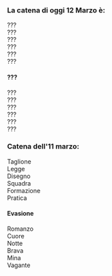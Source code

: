### La catena di oggi 12 Marzo è:
???<br>
???<br>
???<br>
???<br>
???<br>
???<br>

#### ???

???<br>
???<br>
???<br>
???<br>
???<br>
???<br>


### Catena dell'11 marzo:

Taglione<br>
Legge<br>
Disegno<br>
Squadra<br>
Formazione<br>
Pratica<br>

#### Evasione

Romanzo<br>
Cuore<br>
Notte<br>
Brava<br>
Mina<br>
Vagante<br>